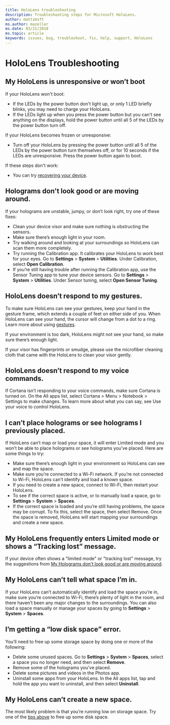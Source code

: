 ```yaml
---
title: HoloLens troubleshooting
description: Troubleshooting steps for Microsoft HoloLens.
author: mattzmsft
ms.author: mazeller
ms.date: 03/21/2018
ms.topic: article
keywords: issues, bug, troubleshoot, fix, help, support, HoloLens
---
```




# HoloLens Troubleshooting

## My HoloLens is unresponsive or won’t boot

If your HoloLens won't boot:
* If the LEDs by the power button don't light up, or only 1 LED briefly blinks, you may need to charge your HoloLens.
* If the LEDs light up when you press the power button but you can't see anything on the displays, hold the power button until all 5 of the LEDs by the power button turn off.

If your HoloLens becomes frozen or unresponsive:
* Turn off your HoloLens by pressing the power button until all 5 of the LEDs by the power button turn themselves off, or for 10 seconds if the LEDs are unresponsive. Press the power button again to boot.

If these steps don't work:
* You can try [recovering your device](reset-or-recover-your-hololens.md).

## Holograms don't look good or are moving around.

If your holograms are unstable, jumpy, or don’t look right, try one of these fixes:
* Clean your device visor and make sure nothing is obstructing the sensors.
* Make sure there’s enough light in your room.
* Try walking around and looking at your surroundings so HoloLens can scan them more completely.
* Try running the Calibration app. It calibrates your HoloLens to work best for your eyes. Go to **Settings** > **System** > **Utilities**. Under Calibration, select **Open Calibration**.
* If you’re still having trouble after running the Calibration app, use the Sensor Tuning app to tune your device sensors. Go to **Settings** > **System** > **Utilities**. Under Sensor tuning, select **Open Sensor Tuning**.

## HoloLens doesn’t respond to my gestures.

To make sure HoloLens can see your gestures, keep your hand in the gesture frame, which extends a couple of feet on either side of you. When HoloLens can see your hand, the cursor will change from a dot to a ring. Learn more about using [gestures](gestures.md).

If your environment is too dark, HoloLens might not see your hand, so make sure there’s enough light.

If your visor has fingerprints or smudge, please use the microfiber cleaning cloth that came with the HoloLens to clean your visor gently.

## HoloLens doesn’t respond to my voice commands.

If Cortana isn’t responding to your voice commands, make sure Cortana is turned on. On the All apps list, select Cortana > Menu > Notebook > Settings to make changes. To learn more about what you can say, see Use your voice to control HoloLens.

## I can’t place holograms or see holograms I previously placed.

If HoloLens can’t map or load your space, it will enter Limited mode and you won’t be able to place holograms or see holograms you’ve placed. Here are some things to try:
* Make sure there’s enough light in your environment so HoloLens can see and map the space.
* Make sure you’re connected to a Wi-Fi network. If you’re not connected to Wi-Fi, HoloLens can’t identify and load a known space.
* If you need to create a new space, connect to Wi-Fi, then restart your HoloLens.
* To see if the correct space is active, or to manually load a space, go to **Settings** > **System** > **Spaces**.
* If the correct space is loaded and you’re still having problems, the space may be corrupt. To fix this, select the space, then select Remove. Once the space is removed, HoloLens will start mapping your surroundings and create a new space.

## My HoloLens frequently enters Limited mode or shows a “Tracking lost” message.

If your device often shows a "limited mode" or "tracking lost" message, try the suggestions from [My Holograms don't look good or are moving around](#holograms-dont-look-good-or-are-moving-around).

## My HoloLens can’t tell what space I’m in.

If your HoloLens can’t automatically identify and load the space you’re in, make sure you’re connected to Wi-Fi, there’s plenty of light in the room, and there haven’t been any major changes to the surroundings. You can also load a space manually or manage your spaces by going to **Settings** > **System** > **Spaces**.

## I’m getting a “low disk space” error.

You’ll need to free up some storage space by doing one or more of the following:
* Delete some unused spaces. Go to **Settings** > **System** > **Spaces**, select a space you no longer need, and then select **Remove**.
* Remove some of the holograms you’ve placed.
* Delete some pictures and videos in the Photos app.
* Uninstall some apps from your HoloLens. In the All apps list, tap and hold the app you want to uninstall, and then select **Uninstall**.

## My HoloLens can’t create a new space.

The most likely problem is that you’re running low on storage space. Try one of the [tips above](#im-getting-a-low-disk-space-error) to free up some disk space.
